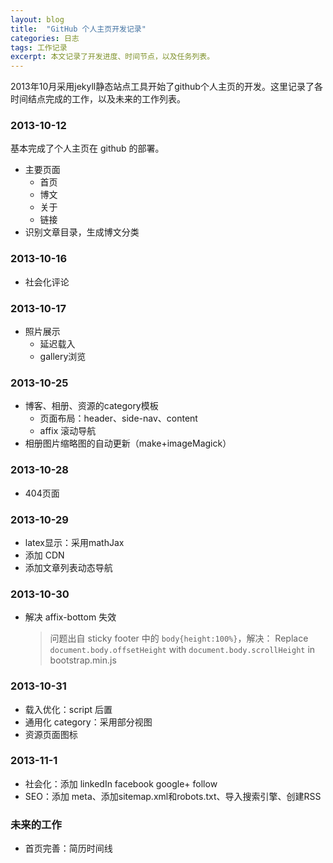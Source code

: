 ```yaml
---
layout: blog
title:  "GitHub 个人主页开发记录"
categories: 日志
tags: 工作记录
excerpt: 本文记录了开发进度、时间节点，以及任务列表。
---
```


2013年10月采用jekyll静态站点工具开始了github个人主页的开发。这里记录了各时间结点完成的工作，以及未来的工作列表。

### 2013-10-12

基本完成了个人主页在 github 的部署。

* 主要页面
    * 首页
    * 博文
    * 关于
    * 链接
* 识别文章目录，生成博文分类


### 2013-10-16

* 社会化评论

### 2013-10-17

* 照片展示
    * 延迟载入
    * gallery浏览

### 2013-10-25

* 博客、相册、资源的category模板
  * 页面布局：header、side-nav、content
  * affix 滚动导航
* 相册图片缩略图的自动更新（make+imageMagick）

### 2013-10-28

* 404页面

### 2013-10-29

* latex显示：采用mathJax
* 添加 CDN
* 添加文章列表动态导航

### 2013-10-30

* 解决 affix-bottom 失效

    > 问题出自 sticky footer 中的 `body{height:100%}`，解决：
    > Replace `document.body.offsetHeight` with `document.body.scrollHeight` in bootstrap.min.js

### 2013-10-31

* 载入优化：script 后置
* 通用化 category：采用部分视图
* 资源页面图标

### 2013-11-1

* 社会化：添加 linkedIn facebook google+ follow
* SEO：添加 meta、添加sitemap.xml和robots.txt、导入搜索引擎、创建RSS 

### 未来的工作

* 首页完善：简历时间线
